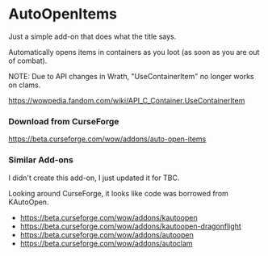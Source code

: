 # AutoOpenItems

Just a simple add-on that does what the title says.

Automatically opens items in containers as you loot (as soon as you are out of combat).

NOTE: Due to API changes in Wrath, "UseContainerItem" no longer works on clams.

https://wowpedia.fandom.com/wiki/API_C_Container.UseContainerItem


### Download from CurseForge

https://beta.curseforge.com/wow/addons/auto-open-items


### Similar Add-ons

I didn't create this add-on, I just updated it for TBC.

Looking around CurseForge, it looks like code was borrowed from KAutoOpen. 

- https://beta.curseforge.com/wow/addons/kautoopen
- https://beta.curseforge.com/wow/addons/kautoopen-dragonflight
- https://beta.curseforge.com/wow/addons/autoopen
- https://beta.curseforge.com/wow/addons/autoclam
